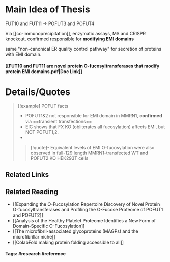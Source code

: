 # Main Idea of Thesis

FUT10 and FUT11 -> POFUT3 and POFUT4

Via [[co-immunoprecipitation]], enzymatic assays, MS and CRISPR knockout, confirmed responsible for **modifying EMI domains**

same "non-canonical ER quality control pathway" for secretion of proteins with EMI domain.

#### [[FUT10 and FUT11 are novel protein O-fucosyltransferases that modify protein EMI domains.pdf|Doc Link]]

# Details/Quotes

> [!example] POFUT facts
> - POFUT1&2 not responsible for EMI domain in MMRN1, **confirmed** via ==transient transfections==
> - EIC shows that FX KO (obliterates all fucosylation) affects EMI, but NOT POFUT1,2.
> - 
> 
> >[!quote]-
> >Equivalent levels of EMI O-fucosylation were also observed in full-129 length MMRN1-transfected WT and POFUT2 KO HEK293T cells

## Related Links

## Related Reading
- [[Expanding the O-Fucosylation Repertoire Discovery of Novel Protein O-fucosyltransferases and Profiling the O-Fucose Proteome of POFUT1 and POFUT2]]
- [[Analysis of the Healthy Platelet Proteome Identifies a New Form of Domain-Specific O-Fucosylation]]
- [[The microfibril-associated glycoproteins (MAGPs) and the microfibrillar niche]]
- [[ColabFold making protein folding accessible to all]]



#### Tags: #research #reference 